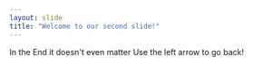```yaml
---
layout: slide
title: "Welcome to our second slide!"
---
```

In the End it doesn't even matter
Use the left arrow to go back!
